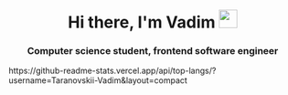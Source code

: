 <h1 align="center">Hi there, I'm Vadim</a> 
<img src="https://github.com/blackcater/blackcater/raw/main/images/Hi.gif" height="32"/></h1>
<h3 align="center">Computer science student, frontend software engineer</h3>
https://github-readme-stats.vercel.app/api/top-langs/?username=Taranovskii-Vadim&layout=compact
